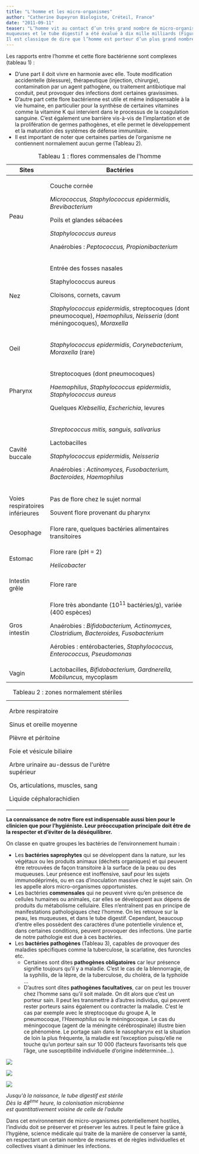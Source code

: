 ```yaml
---
title: "L'homme et les micro-organismes"
author: "Catherine Dupeyron Biologiste, Créteil, France"
date: "2011-09-11"
teaser: "L’homme vit au contact d’un très grand nombre de micro-organismes présents dans son environnement : virus, bactéries, parasites. Il en est lui-même porteur d’une très grande quantité, bactéries essentiellement. Le nombre total de bactéries présentes sur la peau, les téguments, les  
muqueuses et le tube digestif a été évalué à dix mille milliards (Figure 1).  
Il est classique de dire que l’homme est porteur d’un plus grand nombre de bactéries que de cellules. Le tube digestif du foetus est stérile, mais la colonisation bactérienne est si précoce et rapide que, dès la 48ème heure après la naissance, elle est quantitativement voisine de celle de l’adulte (Figure 2)."
---
```


Les rapports entre l’homme et cette flore bactérienne sont complexes (tableau 1) :

*   D’une part il doit vivre en harmonie avec elle. Toute modification accidentelle (blessure), thérapeutique (injection, chirurgie), contamination par un agent pathogène, ou traitement antibiotique mal conduit, peut provoquer des infections dont certaines gravissimes.
*   D’autre part cette flore bactérienne est utile et même indispensable à la vie humaine, en particulier pour la synthèse de certaines vitamines comme la vitamine K qui intervient dans le processus de la coagulation sanguine. C’est également une barrière vis-à-vis de l’implantation et de la prolifération de germes pathogènes, et elle permet le développement et la maturation des systèmes de défense immunitaire.
*   Il est important de noter que certaines parties de l’organisme ne contiennent normalement aucun germe (Tableau 2).

<table>
<caption>Tableau 1 : flores commensales de l'homme</caption>

<thead>

<tr>

<th scope="col">Sites</th>

<th scope="col" style="width: 398px;">Bactéries</th>

</tr>

</thead>

<tbody>

<tr>

<td>

Peau

</td>

<td style="width: 402px;">

Couche cornée

<em>Micrococcus, Staphylococcus epidermidis, Brevibacterium</em>

Poils et glandes sébacées

<em>Staphylococcus aureus</em>

Anaérobies : <em>Peptococcus, Propionibacterium</em>

</td>

</tr>

<tr>

<td>

Nez  

</td>

<td style="width: 402px;">

Entrée des fosses nasales

Staphylococcus aureus

Cloisons, cornets, cavum

<em>Staphylococcus epidermidis</em>, streptocoques (dont pneumocoque), <em>Haemophilus</em>, <em>Neisseria</em> (dont méningocoques), <em>Moraxella</em>

</td>

</tr>

<tr>

<td>

Oeil  

</td>

<td style="width: 402px;">

<em>Staphylococcus epidermidis</em>, <em>Corynebacterium</em>, <em>Moraxella</em> (rare)

</td>

</tr>

<tr>

<td>

Pharynx  

</td>

<td style="width: 402px;">

Streptocoques (dont pneumocoques)

<em>Haemophilus</em>, <em>Staphylococcus epidermidis</em>, <em>Staphylococcus aureus</em>

Quelques <em>Klebsellia</em>, <em>Escherichia</em>, levures

</td>

</tr>

<tr>

<td>

Cavité buccale  

</td>

<td style="width: 402px;">

<em>Streptococcus mitis, sanguis, salivarius</em>

Lactobacilles

<em>Staphylococcus epidermidis, Neisseria</em>

Anaérobies : <em>Actinomyces, Fusobacterium, Bacteroides, Haemophilus</em>

</td>

</tr>

<tr>

<td>

Voies respiratoires inférieures  

</td>

<td style="width: 402px;">

Pas de flore chez le sujet normal

Souvent flore provenant du pharynx

</td>

</tr>

<tr>

<td>Oesophage</td>

<td style="width: 402px;">Flore rare, quelques bactéries alimentaires transitoires</td>

</tr>

<tr>

<td>

Estomac  

</td>

<td style="width: 402px;">

Flore rare (pH = 2)

<em>Helicobacter</em>

</td>

</tr>

<tr>

<td>Intestin grêle</td>

<td style="width: 402px;">Flore rare</td>

</tr>

<tr>

<td>

Gros intestin  

</td>

<td style="width: 402px;">

Flore très abondante (10<sup>11</sup> bactéries/g), variée (400 espèces)

Anaérobies : <em>Bifidobacterium, Actinomyces, Clostridium, Bacteroides, Fusobacterium</em>

Aérobies : entérobacteries, <em>Staphylococcus, Enterococcus, Pseudomonas</em>

</td>

</tr>

<tr>

<td>Vagin</td>

<td style="width: 402px;">Lactobacilles, <em>Bifidobacterium, Gardnerella, Mobiluncus,</em> mycoplasm</td>

</tr>

</tbody>

</table>
<table>
<caption>Tableau 2 : zones normalement stériles</caption>

<tbody>

<tr>

<td style="width: 315px;">

Arbre respiratoire

Sinus et oreille moyenne

Plèvre et péritoine

Foie et vésicule biliaire

Arbre urinaire au-dessus de l'urètre supérieur

Os, articulations, muscles, sang

Liquide céphalorachidien

</td>

</tr>

</tbody>

</table>

**La connaissance de notre flore est indispensable aussi bien pour le clinicien que pour l’hygiéniste. Leur préoccupation principale doit être de la respecter et d’éviter de la déséquilibrer.**

On classe en quatre groupes les bactéries de l’environnement humain :

*   Les **bactéries saprophytes** qui se développent dans la nature, sur les végétaux ou les produits animaux (déchets organiques) et qui peuvent être retrouvées de façon transitoire à la surface de la peau ou des muqueuses. Leur présence est inoffensive, sauf pour les sujets immunodéprimés, ou en cas d’inoculation massive chez le sujet sain. On les appelle alors micro-organismes opportunistes.
*   Les bactéries **commensales** qui ne peuvent vivre qu’en présence de cellules humaines ou animales, car elles se développent aux dépens de produits du métabolisme cellulaire. Elles n’entraînent pas en principe de manifestations pathologiques chez l’homme. On les retrouve sur la peau, les muqueuses, et dans le tube digestif. Cependant, beaucoup d’entre elles possèdent des caractères d’une potentielle virulence et, dans certaines conditions, peuvent provoquer des infections. Une partie de notre pathologie est due à ces bactéries.
*   Les **bactéries pathogènes** (Tableau 3), capables de provoquer des maladies spécifiques comme la tuberculose, la scarlatine, des furoncles etc.
    *   Certaines sont dites **pathogènes obligatoires** car leur présence signifie toujours qu’il y a maladie. C’est le cas de la blennorragie, de la syphilis, de la lèpre, de la tuberculose, du choléra, de la typhoïde …
    *   D’autres sont dites **pathogènes facultatives**, car on peut les trouver chez l’homme sans qu’il soit malade. On dit alors que c’est un porteur sain. Il peut les transmettre à d’autres individus, qui peuvent rester porteurs sains également ou contracter la maladie. C’est le cas par exemple avec le streptocoque du groupe A, le pneumocoque, l’_Haemophilus_ ou le méningocoque. Le cas du méningocoque (agent de la méningite cérébrospinale) illustre bien ce phénomène. Le portage sain dans le nasopharynx est la situation de loin la plus fréquente, la maladie est l’exception puisqu’elle ne touche qu’un porteur sain sur 10 000 (facteurs favorisants tels que l’âge, une susceptibilité individuelle d’origine indéterminée…).

![](schema-bacteries.jpg)


![](image004-homme-microorg.jpg)


![](image006-homme-microorg.jpg)


_Jusqu'à la naissance, le tube digestif est stérile  
Dès la 48<sup>ème</sup> heure, la colonisation microbienne  
est quantitativement voisine de celle de l'adulte_

Dans cet environnement de micro-organismes potentiellement hostiles, l’individu doit se préserver et préserver les autres. Il peut le faire grâce à l’hygiène, science médicale qui traite de la manière de conserver la santé, en respectant un certain nombre de mesures et de règles individuelles et collectives visant à diminuer les infections.